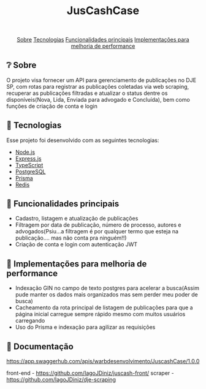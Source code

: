 <h1 align="center">JusCashCase</h1>

<br/>

<p align="center">
<a href="#-sobre">Sobre</a>
<a href="#-tecnologias">Tecnologias</a>
<a href="#-funcionalidades-principais">Funcionalidades principais</a>
<a href="#-implementações-para-melhoria-de-performance">Implementações para melhoria de performance</a>

</p>

## ❔ Sobre
<p>O projeto visa fornecer um API para gerenciamento de publicações no DJE SP, com rotas para registrar as publicações coletadas via web scraping, recuperar as publicações filtradas e atualizar o status dentre os disponíveis(Nova, Lida, Enviada para advogado e Concluída), bem como funções de criação de conta e login</p>


## 🔧 Tecnologias

Esse projeto foi desenvolvido com as seguintes tecnologias:

- [Node.js](https://nodejs.org/en/)
- [Express.js](https://expressjs.com/)
- [TypeScript](https://www.typescriptlang.org/)
- [PostgreSQL](https://www.postgresql.org/)
- [Prisma](https://www.prisma.io/)
- [Redis](https://www.redis.io/)

## 🧠 Funcionalidades principais

  - Cadastro, listagem e atualização de publicações
  - Filtragem por data de publicação, número de processo, autores e advogados(Psiu...a filtragem é por qualquer termo que esteja na publicação.... mas não conta pra ninguém!!)
  - Criação de conta e login com autenticação JWT

## 🚀 Implementações para melhoria de performance

  - Indexação GIN no campo de texto postgres para acelerar a busca(Assim pude manter os dados mais organizados mas sem perder meu poder de busca)
  - Cacheamento da rota principal de listagem de publicações para que a página inicial carregue sempre rápido mesmo com muitos usuários carregando
  - Uso do Prisma e indexação para agilizar as requisições

## 📄 Documentação
https://app.swaggerhub.com/apis/warbdesenvolvimento/JuscashCase/1.0.0

front-end - https://github.com/IagoJDiniz/juscash-front/
scraper - https://github.com/IagoJDiniz/dje-scraping
